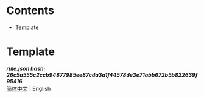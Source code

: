



Contents
========

* [Template](#template)

# Template
  
***rule.json hash: 26c5a555c2ccb94877985ee87cda3a1f44578de3e71abb672b5b822639f95416***  
[简体中文](/README.md) | English